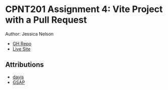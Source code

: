 # CPNT201 Assignment 4: Vite Project with a Pull Request
Author: Jessica Nelson

- [GH Repo](https://github.com/jessicamnelsonn/cpnt201-a4.git)
- [Live Site](https://cpnt201-a4-jessican.netlify.app/)

## Attributions
- [dayjs](https://day.js.org/docs/en/installation/node-js)
- [GSAP](https://gsap.com/)
